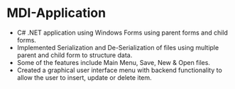 # MDI-Application

- C# .NET application using Windows Forms using parent forms and child forms. 
- Implemented Serialization and De-Serialization of files using multiple parent and child form to structure data.
- Some of the features include Main Menu, Save, New & Open files.
- Created a graphical user interface menu with backend functionality to allow the user to insert, update or delete item.

